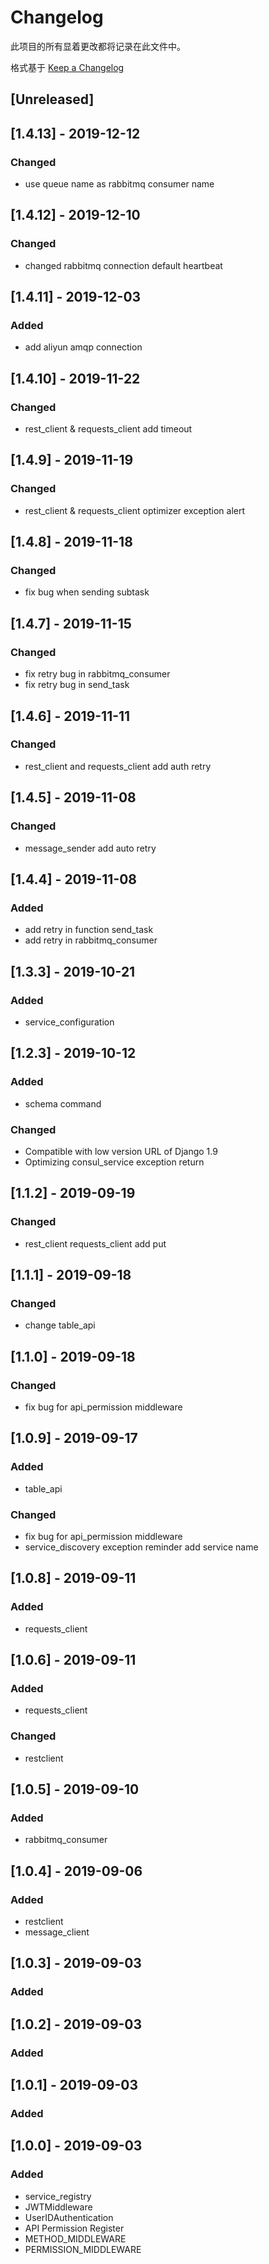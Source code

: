 # Changelog
此项目的所有显着更改都将记录在此文件中。


格式基于 [Keep a Changelog](https://keepachangelog.com/en/1.0.0/)

## [Unreleased]
## [1.4.13] - 2019-12-12
### Changed
- use queue name as rabbitmq consumer name

## [1.4.12] - 2019-12-10
### Changed
- changed rabbitmq connection default heartbeat

## [1.4.11] - 2019-12-03
### Added
- add aliyun amqp connection

## [1.4.10] - 2019-11-22
### Changed
- rest_client & requests_client add timeout

## [1.4.9] - 2019-11-19
### Changed
- rest_client & requests_client optimizer exception alert

## [1.4.8] - 2019-11-18
### Changed
- fix bug when sending subtask

## [1.4.7] - 2019-11-15
### Changed
- fix retry bug in rabbitmq_consumer
- fix retry bug in send_task

## [1.4.6] - 2019-11-11
### Changed
- rest_client and requests_client add auth retry

## [1.4.5] - 2019-11-08
### Changed
- message_sender add auto retry

## [1.4.4] - 2019-11-08
### Added
- add retry in function send_task 
- add retry in rabbitmq_consumer

## [1.3.3] - 2019-10-21
### Added
- service_configuration

## [1.2.3] - 2019-10-12
### Added
- schema command

### Changed
- Compatible with low version URL of Django 1.9
- Optimizing consul_service exception return

## [1.1.2] - 2019-09-19
### Changed
- rest_client requests_client add put 

## [1.1.1] - 2019-09-18
### Changed
- change table_api

## [1.1.0] - 2019-09-18
### Changed
- fix bug for api_permission middleware

## [1.0.9] - 2019-09-17
### Added
- table_api

### Changed
- fix bug for api_permission middleware
- service_discovery exception reminder add service name


## [1.0.8] - 2019-09-11
### Added
- requests_client

## [1.0.6] - 2019-09-11
### Added
- requests_client

### Changed
- restclient


## [1.0.5] - 2019-09-10
### Added
- rabbitmq_consumer


## [1.0.4] - 2019-09-06
### Added
- restclient
- message_client


## [1.0.3] - 2019-09-03
### Added


## [1.0.2] - 2019-09-03
### Added


## [1.0.1] - 2019-09-03
### Added


## [1.0.0] - 2019-09-03
### Added
- service_registry
- JWTMiddleware
- UserIDAuthentication
- API Permission Register
- METHOD_MIDDLEWARE
- PERMISSION_MIDDLEWARE